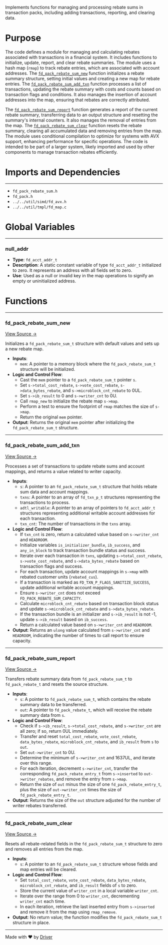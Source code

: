 <!--------------------------------------------------------------------------------->
<!-- IMPORTANT: This file is auto-generated by Driver (https://driver.ai). -------->
<!-- Manual edits may be overwritten on future commits. --------------------------->
<!--------------------------------------------------------------------------------->

Implements functions for managing and processing rebate sums in transaction packs, including adding transactions, reporting, and clearing data.

# Purpose
The code defines a module for managing and calculating rebates associated with transactions in a financial system. It includes functions to initialize, update, report, and clear rebate summaries. The module uses a hash map (`rmap`) to track rebate entries, which are associated with account addresses. The [`fd_pack_rebate_sum_new`](<#fd_pack_rebate_sum_new>) function initializes a rebate summary structure, setting initial values and creating a new map for rebate entries. The [`fd_pack_rebate_sum_add_txn`](<#fd_pack_rebate_sum_add_txn>) function processes a list of transactions, updating the rebate summary with costs and counts based on transaction flags and conditions. It also manages the insertion of account addresses into the map, ensuring that rebates are correctly attributed.

The [`fd_pack_rebate_sum_report`](<#fd_pack_rebate_sum_report>) function generates a report of the current rebate summary, transferring data to an output structure and resetting the summary's internal counters. It also manages the removal of entries from the map. The [`fd_pack_rebate_sum_clear`](<#fd_pack_rebate_sum_clear>) function resets the rebate summary, clearing all accumulated data and removing entries from the map. The module uses conditional compilation to optimize for systems with AVX support, enhancing performance for specific operations. The code is intended to be part of a larger system, likely imported and used by other components to manage transaction rebates efficiently.
# Imports and Dependencies

---
- `fd_pack_rebate_sum.h`
- `fd_pack.h`
- `../../util/simd/fd_avx.h`
- `../../util/tmpl/fd_map.c`


# Global Variables

---
### null\_addr
- **Type**: ``fd_acct_addr_t``
- **Description**: A static constant variable of type `fd_acct_addr_t` initialized to zero. It represents an address with all fields set to zero.
- **Use**: Used as a null or invalid key in the map operations to signify an empty or uninitialized address.


# Functions

---
### fd\_pack\_rebate\_sum\_new<!-- {{#callable:fd_pack_rebate_sum_new}} -->
[View Source →](<../../../../../src/disco/pack/fd_pack_rebate_sum.c#L28>)

Initializes a `fd_pack_rebate_sum_t` structure with default values and sets up a new rebate map.
- **Inputs**:
    - `mem`: A pointer to a memory block where the `fd_pack_rebate_sum_t` structure will be initialized.
- **Logic and Control Flow**:
    - Cast the `mem` pointer to a `fd_pack_rebate_sum_t` pointer `s`.
    - Set `s->total_cost_rebate`, `s->vote_cost_rebate`, `s->data_bytes_rebate`, and `s->microblock_cnt_rebate` to 0UL.
    - Set `s->ib_result` to 0 and `s->writer_cnt` to 0U.
    - Call `rmap_new` to initialize the rebate map `s->map`.
    - Perform a test to ensure the footprint of `rmap` matches the size of `s->map`.
    - Return the original `mem` pointer.
- **Output**: Returns the original `mem` pointer after initializing the `fd_pack_rebate_sum_t` structure.


---
### fd\_pack\_rebate\_sum\_add\_txn<!-- {{#callable:fd_pack_rebate_sum_add_txn}} -->
[View Source →](<../../../../../src/disco/pack/fd_pack_rebate_sum.c#L49>)

Processes a set of transactions to update rebate sums and account mappings, and returns a value related to writer capacity.
- **Inputs**:
    - `s`: A pointer to an `fd_pack_rebate_sum_t` structure that holds rebate sum data and account mappings.
    - `txns`: A pointer to an array of `fd_txn_p_t` structures representing the transactions to process.
    - `adtl_writable`: A pointer to an array of pointers to `fd_acct_addr_t` structures representing additional writable account addresses for each transaction.
    - `txn_cnt`: The number of transactions in the `txns` array.
- **Logic and Control Flow**:
    - If `txn_cnt` is zero, return a calculated value based on `s->writer_cnt` and `HEADROOM`.
    - Initialize variables `is_initializer_bundle`, `ib_success`, and `any_in_block` to track transaction bundle status and success.
    - Iterate over each transaction in `txns`, updating `s->total_cost_rebate`, `s->vote_cost_rebate`, and `s->data_bytes_rebate` based on transaction flags and success.
    - For each transaction, update account mappings in `s->map` with rebated customer units (`rebated_cus`).
    - If a transaction is marked as `FD_TXN_P_FLAGS_SANITIZE_SUCCESS`, update additional writable account mappings.
    - Ensure `s->writer_cnt` does not exceed `FD_PACK_REBATE_SUM_CAPACITY`.
    - Calculate `microblock_cnt_rebate` based on transaction block status and update `s->microblock_cnt_rebate` and `s->data_bytes_rebate`.
    - If the transaction bundle is an initializer and `s->ib_result` is not -1, update `s->ib_result` based on `ib_success`.
    - Return a calculated value based on `s->writer_cnt` and `HEADROOM`.
- **Output**: Returns an `ulong` value calculated from `s->writer_cnt` and `HEADROOM`, indicating the number of times to call report to ensure capacity.


---
### fd\_pack\_rebate\_sum\_report<!-- {{#callable:fd_pack_rebate_sum_report}} -->
[View Source →](<../../../../../src/disco/pack/fd_pack_rebate_sum.c#L128>)

Transfers rebate summary data from `fd_pack_rebate_sum_t` to `fd_pack_rebate_t` and resets the source structure.
- **Inputs**:
    - `s`: A pointer to `fd_pack_rebate_sum_t`, which contains the rebate summary data to be transferred.
    - `out`: A pointer to `fd_pack_rebate_t`, which will receive the rebate summary data from `s`.
- **Logic and Control Flow**:
    - Check if `s->ib_result`, `s->total_cost_rebate`, and `s->writer_cnt` are all zero; if so, return 0UL immediately.
    - Transfer and reset `total_cost_rebate`, `vote_cost_rebate`, `data_bytes_rebate`, `microblock_cnt_rebate`, and `ib_result` from `s` to `out`.
    - Set `out->writer_cnt` to 0U.
    - Determine the minimum of `s->writer_cnt` and 1637UL, and iterate over this range.
    - For each iteration, decrement `s->writer_cnt`, transfer the corresponding `fd_pack_rebate_entry_t` from `s->inserted` to `out->writer_rebates`, and remove the entry from `s->map`.
    - Return the size of `out` minus the size of one `fd_pack_rebate_entry_t`, plus the size of `out->writer_cnt` times the size of `fd_pack_rebate_entry_t`.
- **Output**: Returns the size of the `out` structure adjusted for the number of writer rebates transferred.


---
### fd\_pack\_rebate\_sum\_clear<!-- {{#callable:fd_pack_rebate_sum_clear}} -->
[View Source →](<../../../../../src/disco/pack/fd_pack_rebate_sum.c#L149>)

Resets all rebate-related fields in the `fd_pack_rebate_sum_t` structure to zero and removes all entries from the map.
- **Inputs**:
    - `s`: A pointer to an `fd_pack_rebate_sum_t` structure whose fields and map entries will be cleared.
- **Logic and Control Flow**:
    - Set `total_cost_rebate`, `vote_cost_rebate`, `data_bytes_rebate`, `microblock_cnt_rebate`, and `ib_result` fields of `s` to zero.
    - Store the current value of `writer_cnt` in a local variable `writer_cnt`.
    - Iterate over the range from 0 to `writer_cnt`, decrementing `writer_cnt` each time.
    - In each iteration, retrieve the last inserted entry from `s->inserted` and remove it from the map using `rmap_remove`.
- **Output**: No return value; the function modifies the `fd_pack_rebate_sum_t` structure in place.



---
Made with ❤️ by [Driver](https://www.driver.ai/)